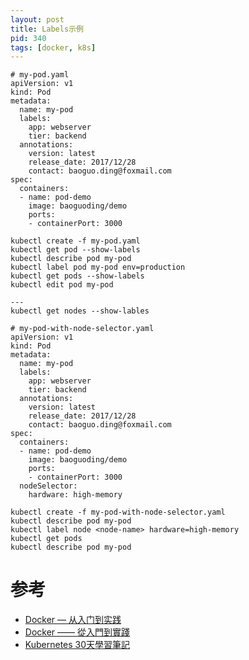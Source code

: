 ```yaml
---
layout: post
title: Labels示例
pid: 340
tags: [docker, k8s]
---
```


```demo
# my-pod.yaml
apiVersion: v1
kind: Pod
metadata:
  name: my-pod
  labels:
    app: webserver
    tier: backend
  annotations:
    version: latest
    release_date: 2017/12/28
    contact: baoguo.ding@foxmail.com
spec:
  containers:
  - name: pod-demo
    image: baoguoding/demo
    ports:
    - containerPort: 3000

kubectl create -f my-pod.yaml
kubectl get pod --show-labels
kubectl describe pod my-pod
kubectl label pod my-pod env=production
kubectl get pods --show-labels
kubectl edit pod my-pod

---
kubectl get nodes --show-lables

# my-pod-with-node-selector.yaml
apiVersion: v1
kind: Pod
metadata:
  name: my-pod
  labels:
    app: webserver
    tier: backend
  annotations:
    version: latest
    release_date: 2017/12/28
    contact: baoguo.ding@foxmail.com
spec:
  containers:
  - name: pod-demo
    image: baoguoding/demo
    ports:
    - containerPort: 3000
  nodeSelector:
    hardware: high-memory
	
kubectl create -f my-pod-with-node-selector.yaml
kubectl describe pod my-pod
kubectl label node <node-name> hardware=high-memory
kubectl get pods
kubectl describe pod my-pod
```

# 参考

+ [Docker — 从入门到实践](https://github.com/yeasy/docker_practice/)
+ [Docker —— 從入門到實踐](https://philipzheng.gitbooks.io/docker_practice/content/)
+ [Kubernetes 30天學習筆記](https://github.com/zxcvbnius/k8s-30-day-sharing) 
